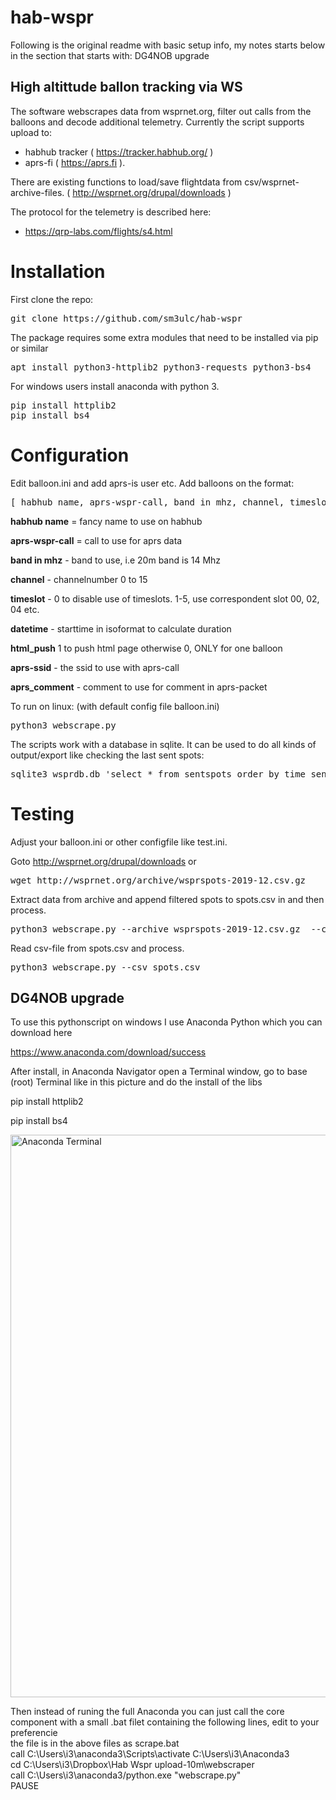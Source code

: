 # hab-wspr
Following is the original readme with basic setup info, my notes starts below in the section that starts with: DG4NOB upgrade

## High altittude ballon tracking via WS

The software webscrapes data from wsprnet.org, filter out calls from the balloons and decode additional telemetry. Currently the script supports upload to:

* habhub tracker ( https://tracker.habhub.org/ )
* aprs-fi ( https://aprs.fi ).

There are existing functions to load/save flightdata from csv/wsprnet-archive-files.
( http://wsprnet.org/drupal/downloads )

The protocol for the telemetry is described here:

* https://qrp-labs.com/flights/s4.html


# Installation

First clone the repo:

<pre>
git clone https://github.com/sm3ulc/hab-wspr
</pre>

The package requires some extra modules that need to be installed via pip or similar

<pre>
apt install python3-httplib2 python3-requests python3-bs4
</pre>


For windows users install anaconda with python 3.

<pre>
pip install httplib2
pip install bs4
</pre>

# Configuration

Edit balloon.ini and add aprs-is user etc. Add balloons on the format:

<pre>
[ habhub name, aprs-wspr-call, band in mhz, channel, timeslot, datetime, html_push, aprs-ssid, aprs_comment]
</pre>


**habhub name** = fancy name to use on habhub

**aprs-wspr-call** = call to use for aprs data

**band in mhz** - band to use, i.e 20m band is 14 Mhz

**channel** - channelnumber 0 to 15

**timeslot** - 0 to disable use of timeslots. 1-5, use correspondent slot 00, 02, 04 etc.

**datetime** - starttime in isoformat to calculate duration

**html_push** 1 to push html page otherwise 0, ONLY for one balloon

**aprs-ssid** - the ssid to use with aprs-call

**aprs_comment** - comment to use for comment in aprs-packet


To run on linux: (with default config file balloon.ini)

<pre>
python3 webscrape.py
</pre>


The scripts work with a database in sqlite. It can be used to do all kinds of output/export like checking the last sent spots:

<pre>
sqlite3 wsprdb.db 'select * from sentspots order by time_sent desc limit 30'
</pre>

# Testing

Adjust your balloon.ini or other configfile like test.ini.

Goto http://wsprnet.org/drupal/downloads or

<pre>
wget http://wsprnet.org/archive/wsprspots-2019-12.csv.gz
</pre>

Extract data from archive and append filtered spots to spots.csv in and then process. 

<pre>
python3 webscrape.py --archive wsprspots-2019-12.csv.gz  --conf test.ini	 
</pre>

Read csv-file from spots.csv and process. 

<pre>
python3 webscrape.py --csv spots.csv
</pre>

## DG4NOB upgrade

To use this pythonscript on windows I use Anaconda Python which you can download here

https://www.anaconda.com/download/success

After install, in Anaconda Navigator open a Terminal window, go to base (root) Terminal like in this picture and do the install of the libs

pip install httplib2

pip install bs4

<img width="1600" height="900" alt="Anaconda Terminal " src="https://github.com/user-attachments/assets/0cc793fb-1040-49a2-80c4-0f82f18e095c" />

Then instead of runing the full Anaconda you can just call the core component with a small .bat filet containing the following lines, edit to your preferencie <br>
the file is in the above files as scrape.bat <br>
call C:\Users\i3\anaconda3\Scripts\activate C:\Users\i3\Anaconda3 <br>
cd C:\Users\i3\Dropbox\Hab Wspr upload-10m\webscraper <br>
call C:\Users\i3\anaconda3/python.exe "webscrape.py" <br>
PAUSE <br>






